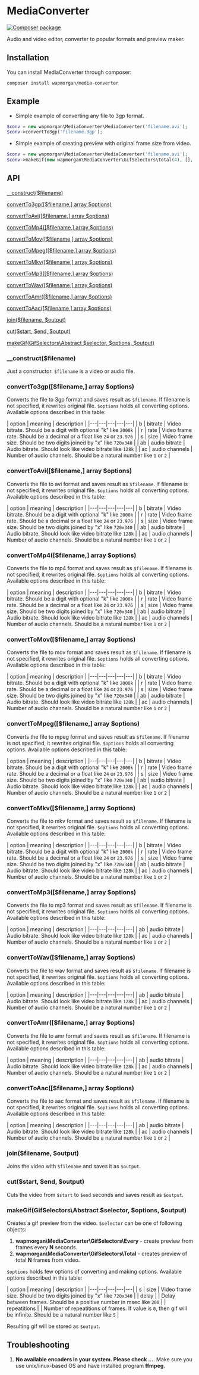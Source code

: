 # MediaConverter

[![Composer package](http://xn--e1adiijbgl.xn--p1acf/badge/wapmorgan/media-converter)](https://packagist.org/packages/wapmorgan/media-converter)

Audio and video editor, converter to popular formats and preview maker.

## Installation
You can install MediaConverter through composer:
```
composer install wapmorgan/media-converter
```

## Example
* Simple example of converting any file to 3gp format.
```php
$conv = new wapmorgan\MediaConverter\MediaConverter('filename.avi');
$conv->convertTo3gp('filename.3gp');
```

* Simple example of creating preview with original frame size from video.
```php
$conv = new wapmorgan\MediaConverter\MediaConverter('filename.avi');
$conv->makeGif(new wapmorgan\MediaConverter\GifSelectors\Total(4), [], 'preview.gif');
```

## API
[__construct($filename)](#user-content-__constructfilename)

[convertTo3gp([$filename,] array $options)](#user-content-convertto3gpfilename-array-options)

[convertToAvi([$filename,] array $options)](#user-content-converttoavifilename-array-options)

[convertToMp4([$filename,] array $options)](#user-content-converttomp4filename-array-options)

[convertToMov([$filename,] array $options)](#user-content-converttomovfilename-array-options)

[convertToMpeg([$filename,] array $options)](#user-content-converttompegfilename-array-options)

[convertToMkv([$filename,] array $options)](#user-content-converttomkvfilename-array-options)

[convertToMp3([$filename,] array $options)](#user-content-converttomp3filename-array-options)

[convertToWav([$filename,] array $options)](#user-content-converttowavfilename-array-options)

[convertToAmr([$filename,] array $options)](#user-content-converttoamrfilename-array-options)

[convertToAac([$filename,] array $options)](#user-content-converttoaacfilename-array-options)

[join($filename, $output)](#user-content-joinfilename-output)

[cut($start, $end, $output)](#user-content-cutstart-end-output)

[makeGif(GifSelectors\Abstract $selector, $options, $output)](#user-content-makegifgifselectorsabstract-selector-options-output)

### __construct($filename)
Just a constructor. `$filename` is a video or audio file.

### convertTo3gp([$filename,] array $options)
Converts the file to 3gp format and saves result as `$filename`. If filename is not specified, it rewrites original file.
`$options` holds all converting options. Available options described in this table:

| option | meaning | description |
|---|---|---|---|---|
| b | bitrate | Video bitrate. Should be a digit with optional "k" like `2000k` |
| r | rate | Video frame rate. Should be a decimal or a float like `24` or `23.976` |
| s | size | Video frame size. Should be two digits joined by "x" like `720x340` |
| ab | audio bitrate | Audio bitrate. Should look like video bitrate like `128k` |
| ac | audio channels | Number of audio channels. Should be a natural number like `1` or `2` |

### convertToAvi([$filename,] array $options)
Converts the file to avi format and saves result as `$filename`. If filename is not specified, it rewrites original file.
`$options` holds all converting options. Available options described in this table:

| option | meaning | description |
|---|---|---|---|---|
| b | bitrate | Video bitrate. Should be a digit with optional "k" like `2000k` |
| r | rate | Video frame rate. Should be a decimal or a float like `24` or `23.976` |
| s | size | Video frame size. Should be two digits joined by "x" like `720x340` |
| ab | audio bitrate | Audio bitrate. Should look like video bitrate like `128k` |
| ac | audio channels | Number of audio channels. Should be a natural number like `1` or `2` |

### convertToMp4([$filename,] array $options)
Converts the file to mp4 format and saves result as `$filename`. If filename is not specified, it rewrites original file.
`$options` holds all converting options. Available options described in this table:

| option | meaning | description |
|---|---|---|---|---|
| b | bitrate | Video bitrate. Should be a digit with optional "k" like `2000k` |
| r | rate | Video frame rate. Should be a decimal or a float like `24` or `23.976` |
| s | size | Video frame size. Should be two digits joined by "x" like `720x340` |
| ab | audio bitrate | Audio bitrate. Should look like video bitrate like `128k` |
| ac | audio channels | Number of audio channels. Should be a natural number like `1` or `2` |

### convertToMov([$filename,] array $options)
Converts the file to mov format and saves result as `$filename`. If filename is not specified, it rewrites original file.
`$options` holds all converting options. Available options described in this table:

| option | meaning | description |
|---|---|---|---|---|
| b | bitrate | Video bitrate. Should be a digit with optional "k" like `2000k` |
| r | rate | Video frame rate. Should be a decimal or a float like `24` or `23.976` |
| s | size | Video frame size. Should be two digits joined by "x" like `720x340` |
| ab | audio bitrate | Audio bitrate. Should look like video bitrate like `128k` |
| ac | audio channels | Number of audio channels. Should be a natural number like `1` or `2` |

### convertToMpeg([$filename,] array $options)
Converts the file to mpeg format and saves result as `$filename`. If filename is not specified, it rewrites original file.
`$options` holds all converting options. Available options described in this table:

| option | meaning | description |
|---|---|---|---|---|
| b | bitrate | Video bitrate. Should be a digit with optional "k" like `2000k` |
| r | rate | Video frame rate. Should be a decimal or a float like `24` or `23.976` |
| s | size | Video frame size. Should be two digits joined by "x" like `720x340` |
| ab | audio bitrate | Audio bitrate. Should look like video bitrate like `128k` |
| ac | audio channels | Number of audio channels. Should be a natural number like `1` or `2` |

### convertToMkv([$filename,] array $options)
Converts the file to mkv format and saves result as `$filename`. If filename is not specified, it rewrites original file.
`$options` holds all converting options. Available options described in this table:

| option | meaning | description |
|---|---|---|---|---|
| b | bitrate | Video bitrate. Should be a digit with optional "k" like `2000k` |
| r | rate | Video frame rate. Should be a decimal or a float like `24` or `23.976` |
| s | size | Video frame size. Should be two digits joined by "x" like `720x340` |
| ab | audio bitrate | Audio bitrate. Should look like video bitrate like `128k` |
| ac | audio channels | Number of audio channels. Should be a natural number like `1` or `2` |

### convertToMp3([$filename,] array $options)
Converts the file to mp3 format and saves result as `$filename`. If filename is not specified, it rewrites original file.
`$options` holds all converting options. Available options described in this table:

| option | meaning | description |
|---|---|---|---|---|
| ab | audio bitrate | Audio bitrate. Should look like video bitrate like `128k` |
| ac | audio channels | Number of audio channels. Should be a natural number like `1` or `2` |

### convertToWav([$filename,] array $options)
Converts the file to wav format and saves result as `$filename`. If filename is not specified, it rewrites original file.
`$options` holds all converting options. Available options described in this table:

| option | meaning | description |
|---|---|---|---|---|
| ab | audio bitrate | Audio bitrate. Should look like video bitrate like `128k` |
| ac | audio channels | Number of audio channels. Should be a natural number like `1` or `2` |

### convertToAmr([$filename,] array $options)
Converts the file to amr format and saves result as `$filename`. If filename is not specified, it rewrites original file.
`$options` holds all converting options. Available options described in this table:

| option | meaning | description |
|---|---|---|---|---|
| ab | audio bitrate | Audio bitrate. Should look like video bitrate like `128k` |
| ac | audio channels | Number of audio channels. Should be a natural number like `1` or `2` |

### convertToAac([$filename,] array $options)
Converts the file to aac format and saves result as `$filename`. If filename is not specified, it rewrites original file.
`$options` holds all converting options. Available options described in this table:

| option | meaning | description |
|---|---|---|---|---|
| ab | audio bitrate | Audio bitrate. Should look like video bitrate like `128k` |
| ac | audio channels | Number of audio channels. Should be a natural number like `1` or `2` |

### join($filename, $output)
Joins the video with `$filename` and saves it as `$output`.

### cut($start, $end, $output)
Cuts the video from `$start` to `$end` seconds and saves result as `$output`.

### makeGif(GifSelectors\Abstract $selector, $options, $output)
Creates a gif preview from the video. `$selector` can be one of following objects:

1. **wapmorgan\MediaConverter\GifSelectors\Every** - create preview from frames every **N** seconds.
2. **wapmorgan\MediaConverter\GifSelectors\Total** - creates preview of total **N** frames from video.

`$options` holds few options of converting and making options.
Available options described in this table:

| option | meaning | description |
|---|---|---|---|---|
| s | size | Video frame size. Should be two digits joined by "x" like `720x340` |
| delay |  | Delay between frames. Should be a positive number in msec like `200` |
| repeatitions |  | Number of repeatitions of frames. If value is `0`, then gif will be infinite. Should be a natural number like `5` |

Resulting gif will be stored as `$output`.
## Troubleshooting
1. **No available encoders in your system. Please check ...**. Make sure you use unix/linux-based OS and have installed program **ffmpeg**.


